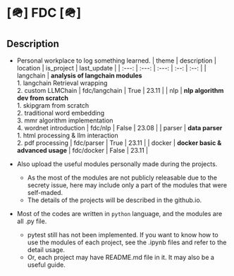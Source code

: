 # [🪖] FDC [🪖]

## **Description**

- Personal workplace to log something learned.
    | theme | description | location | is_project | last_update |
    | :---: | :---: | :---: | :--: | :--: |
    | langchain |  <b>analysis of langchain modules</b><br>1. langchain Retrieval wrapping<br>2. custom LLMChain |  fdc/langchain  | True | 23.11 |
    | nlp |  <b>nlp algorithm dev from scratch</b><br>1. skipgram from scratch<br>2. traditional word embedding<br>3. mmr algorithm implementation<br>4. wordnet introduction  |  fdc/nlp  | False | 23.08 |
    | parser | <b>data parser</b> <br>1. html processing & llm interaction<br>2. pdf processing | fdc/parser | True | 23.11 |
    | docker | <b>docker basic & advanced usage</b> | fdc/docker | False | 23.11 |


- Also upload the useful modules personally made during the projects.
    - As the most of the modules are not publicly releasable due to the secrety issue, here may include only a part of the modules that were self-maded.
    - The details of the projects will be described in the github.io.

- Most of the codes are written in `python` language, and the modules are all .py file.
    - pytest still has not been implemented. If you want to know how to use the modules of each project, see the .ipynb files and refer to the detail usage.
    - Or, each project may have README.md file in it. It may also be a useful guide.

